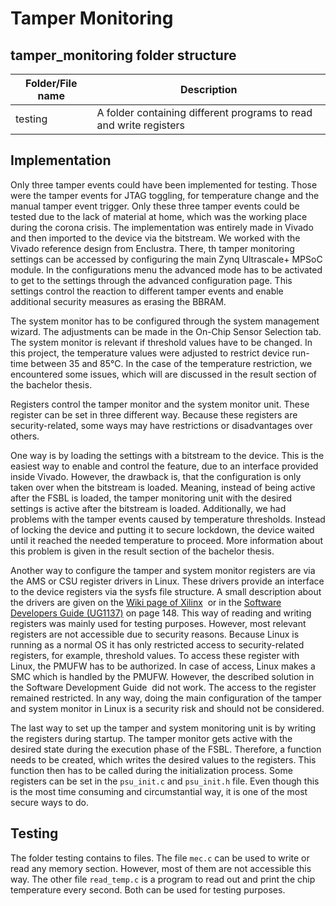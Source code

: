 # Tamper Monitoring

## tamper_monitoring folder structure

| Folder/File name | Description |
|------------------|-------------|
| testing | A folder containing different programs to read and write registers |

## Implementation

Only three tamper events could have been implemented for testing. Those were the
tamper events for JTAG toggling, for temperature change and the manual tamper
event trigger. Only these three tamper events could be tested due to the lack of
material at home, which was the working place during the corona crisis. The
implementation was entirely made in Vivado and then imported to the device via
the bitstream. We worked with the Vivado reference design from Enclustra. There,
th tamper monitoring settings can be accessed by configuring the main Zynq
Ultrascale+ MPSoC module. In the configurations menu the advanced mode has to be
activated to get to the settings through the advanced configuration page. This
settings control the reaction to different tamper events and enable additional
security measures as erasing the BBRAM.

The system monitor has to be configured through the system management wizard.
The adjustments can be made in the On-Chip Sensor Selection tab. The system
monitor is relevant if threshold values have to be changed. In this project, the
temperature values were adjusted to restrict device run-time between 35 and
85°C. In the case of the temperature restriction, we encountered some issues,
which will are discussed in the result section of the bachelor thesis.

Registers control the tamper monitor and the system monitor unit. These register
can be set in three different way. Because these registers are security-related,
some ways may have restrictions or disadvantages over others.

One way is by loading the settings with a bitstream to the device. This is the
easiest way to enable and control the feature, due to an interface provided
inside Vivado. However, the drawback is, that the configuration is only taken
over when the bitstream is loaded. Meaning, instead of being active after the
FSBL is loaded, the tamper monitoring unit with the desired settings is active
after the bitstream is loaded. Additionally, we had problems with the tamper
events caused by temperature thresholds. Instead of locking the device and
putting it to secure lockdown, the device waited until it reached the needed
temperature to proceed. More information about this problem is given in the result
section of the bachelor thesis.

Another way to configure the tamper and system monitor registers are via the AMS
or CSU register drivers in Linux. These drivers provide an interface to the
device registers via the sysfs file structure. A small description about the
drivers are given on the [Wiki page of
Xilinx](https://xilinx-wiki.atlassian.net/wiki/spaces/A/pages/18842163/Zynq+UltraScale+MPSoC+AMS) 
or in the [Software Developers Guide
(UG1137)](https://www.xilinx.com/support/documentation/user_guides/ug1137-zynq-ultrascale-mpsoc-swdev.pdf) on
page 148. This way of reading and writing registers was mainly used for testing
purposes. However, most relevant registers are not accessible due to security
reasons. Because Linux is running as a normal OS it has only restricted access
to security-related registers, for example, threshold values. To access these
register with Linux, the PMUFW has to be authorized. In case of access, Linux
makes a SMC which is handled by the PMUFW. However, the described solution in
the Software Development Guide  did not work. The access to the register
remained restricted. In any way, doing the main configuration of the tamper and
system monitor in Linux is a security risk and should not be considered.

The last way to set up the tamper and system monitoring unit is by writing the
registers during startup. The tamper monitor gets active with the desired state
during the execution phase of the FSBL. Therefore, a function needs to be
created, which writes the desired values to the registers. This function then
has to be called during the initialization process. Some registers can be set in
the `psu_init.c` and `psu_init.h` file. Even though this is the most time
consuming and circumstantial way, it is one of the most secure ways to do.

## Testing

The folder testing contains to files. The file `mec.c` can be used to write or read any
memory section. However, most of them are not accessible this way. The other
file `read_temp.c` is a program to read out and print the chip temperature every
second. Both can be used for testing purposes.
